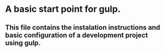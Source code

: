 # A basic start point for gulp.

## This file contains the instalation instructions and basic configuration of a development project using gulp.